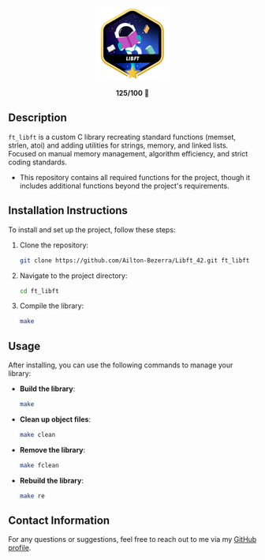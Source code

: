 <p align="center">
  <img src="https://github.com/Ailton-Bezerra/Ailton-Bezerra/blob/main/badges/libftm.png" alt="libft 42 project badge"/>
<p align="center">
<p align="center">
  <strong>125/100</strong> 🌟
</p>

## Description
`ft_libft` is a custom C library recreating standard functions (memset, strlen, atoi) and adding utilities for strings, memory, and linked lists.
Focused on manual memory management, algorithm efficiency, and strict coding standards.
- This repository contains all required functions for the project, though it includes additional functions beyond the project's requirements.

## Installation Instructions
To install and set up the project, follow these steps:

1. Clone the repository:
   ```bash
   git clone https://github.com/Ailton-Bezerra/Libft_42.git ft_libft
   ```

2. Navigate to the project directory:
   ```bash
   cd ft_libft
   ```

3. Compile the library:
   ```bash
   make
   ```

## Usage
After installing, you can use the following commands to manage your library:

- **Build the library**: 
  ```bash
  make
  ```
  
- **Clean up object files**:
  ```bash
  make clean
  ```

- **Remove the library**:
  ```bash
  make fclean
  ```

- **Rebuild the library**:
  ```bash
  make re
  ```

## Contact Information
For any questions or suggestions, feel free to reach out to me via my [GitHub profile](https://github.com/Ailton-Bezerra).
